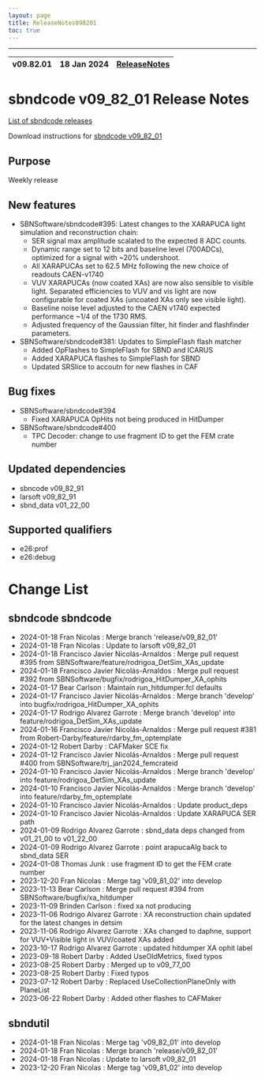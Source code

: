 ```yaml
---
layout: page
title: ReleaseNotes098201
toc: true
---
```


-----------------------------------------------------------------------------
| v09.82.01 | 18 Jan 2024 | [ReleaseNotes](ReleaseNotes098201.html) |
| --- | --- | --- |



sbndcode v09_82_01 Release Notes
=======================================================================================

[List of sbndcode releases](List_of_SBND_code_releases.html)

Download instructions for [sbndcode v09_82_01](http://scisoft.fnal.gov/scisoft/bundles/sbnd/v09_82_01/sbndcode-v09_82_01.html)

Purpose
---------------------------------------------------
Weekly release

New features
---------------------------------------------------
* SBNSoftware/sbndcode#395: Latest changes to the XARAPUCA light simulation and reconstruction chain:
  * SER signal max amplitude scalated to the expected 8 ADC counts.
  * Dynamic range set to 12 bits and baseline level (700ADCs), optimized for a signal with ~20% undershoot.
  * All XARAPUCAs set to 62.5 MHz following the new choice of readouts CAEN-v1740
  * VUV XARAPUCAs (now coated XAs) are now also sensible to visible light. Separated efficiencies to VUV and vis light are now configurable for coated XAs (uncoated XAs only see visible light).
  * Baseline noise level adjusted to the CAEN v1740 expected performance ~1/4 of the 1730 RMS.
  * Adjusted frequency of the Gaussian filter, hit finder and flashfinder parameters.
* SBNSoftware/sbndcode#381: Updates to SimpleFlash flash matcher
  * Added OpFlashes to SimpleFlash for SBND and ICARUS
  * Added XARAPUCA flashes to SimpleFlash for SBND
  * Updated SRSlice to accoutn for new flashes in CAF



Bug fixes
---------------------------------------------------
* SBNSoftware/sbndcode#394
  * Fixed XARAPUCA OpHits not being produced in HitDumper
* SBNSoftware/sbndcode#400
  * TPC Decoder: change to use fragment ID to get the FEM crate number 

Updated dependencies
---------------------------------------------------
* sbncode v09_82_91
* larsoft v09_82_91
* sbnd_data v01_22_00

Supported qualifiers
---------------------------------------------------
* e26:prof
* e26:debug

Change List
==========================================

sbndcode sbndcode
---------------------------------------------------

* 2024-01-18  Fran Nicolas : Merge branch 'release/v09_82_01'
* 2024-01-18  Fran Nicolas : Update to larsoft v09_82_01
* 2024-01-18  Francisco Javier Nicolás-Arnaldos : Merge pull request #395 from SBNSoftware/feature/rodrigoa_DetSim_XAs_update
* 2024-01-18  Francisco Javier Nicolás-Arnaldos : Merge pull request #392 from SBNSoftware/bugfix/rodrigoa_HitDumper_XA_ophits
* 2024-01-17  Bear Carlson : Maintain run_hitdumper.fcl defaults
* 2024-01-17  Francisco Javier Nicolás-Arnaldos : Merge branch 'develop' into bugfix/rodrigoa_HitDumper_XA_ophits
* 2024-01-17  Rodrigo Alvarez Garrote : Merge branch 'develop' into feature/rodrigoa_DetSim_XAs_update
* 2024-01-16  Francisco Javier Nicolás-Arnaldos : Merge pull request #381 from Robert-Darby/feature/rdarby_fm_optemplate
* 2024-01-12  Robert Darby : CAFMaker SCE fix
* 2024-01-12  Francisco Javier Nicolás-Arnaldos : Merge pull request #400 from SBNSoftware/trj_jan2024_femcrateid
* 2024-01-10  Francisco Javier Nicolás-Arnaldos : Merge branch 'develop' into feature/rodrigoa_DetSim_XAs_update
* 2024-01-10  Francisco Javier Nicolás-Arnaldos : Merge branch 'develop' into feature/rdarby_fm_optemplate
* 2024-01-10  Francisco Javier Nicolás-Arnaldos : Update product_deps
* 2024-01-10  Francisco Javier Nicolás-Arnaldos : Update XARAPUCA SER path
* 2024-01-09  Rodrigo Alvarez Garrote : sbnd_data deps changed from v01_21_00 to v01_22_00
* 2024-01-09  Rodrigo Alvarez Garrote : point arapucaAlg back to sbnd_data SER
* 2024-01-08  Thomas Junk : use fragment ID to get the FEM crate number
* 2023-12-20  Fran Nicolas : Merge tag 'v09_81_02' into develop
* 2023-11-13  Bear Carlson : Merge pull request #394 from SBNSoftware/bugfix/xa_hitdumper
* 2023-11-09  Brinden Carlson : fixed xa not producing
* 2023-11-06  Rodrigo Alvarez Garrote : XA reconstruction chain updated for the latest changes in detsim
* 2023-11-06  Rodrigo Alvarez Garrote : XAs changed to daphne, support for VUV+Visible light in VUV/coated XAs added
* 2023-10-17  Rodrigo Alvarez Garrote : updated hitdumper XA ophit label
* 2023-09-18  Robert Darby : Added UseOldMetrics, fixed typos
* 2023-08-25  Robert Darby : Merged up to v09_77_00
* 2023-08-25  Robert Darby : Fixed typos
* 2023-07-12  Robert Darby : Replaced UseCollectionPlaneOnly with PlaneList
* 2023-06-22  Robert Darby : Added other flashes to CAFMaker

sbndutil
---------------------------------------------------

* 2024-01-18  Fran Nicolas : Merge tag 'v09_82_01' into develop
* 2024-01-18  Fran Nicolas : Merge branch 'release/v09_82_01'
* 2024-01-18  Fran Nicolas : Update to larsoft v09_82_01
* 2023-12-20  Fran Nicolas : Merge tag 'v09_81_02' into develop
